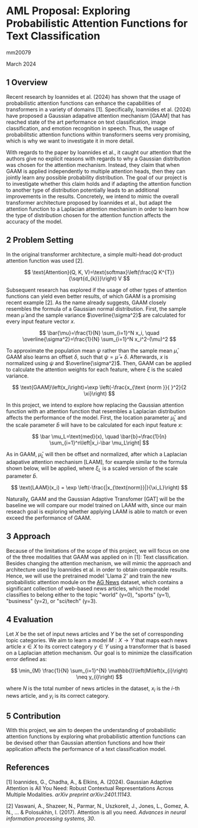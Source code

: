 # AML Proposal: Exploring Probabilistic Attention Functions for Text Classification

mm20079

March 2024

## 1 Overview

Recent research by Ioannides et al. (2024) has shown that the usage of probabilistic attention functions can enhance the capabilities of transformers in a variety of domains [1]. Specifically, Ioannides et al. (2024) have proposed a Gaussian adapative attention mechanism [GAAM] that has reached state of the art performance on text classification, image classification, and emotion recognition in speech. Thus, the usage of probabilitstic attention functions within transformers seems very promising, which is why we want to investigate it in more detail.

With regards to the paper by Ioannides et al., it caught our attention that the authors give no explicit reasons with regards to why a Gaussian distribution was chosen for the attention mechanism. Instead, they claim that when GAAM is applied independently to multiple attention heads, then they can jointly learn any possible probability distribution. The goal of our project is to investigate whether this claim holds and if adapting the attention function to another type of distribution potentially leads to an additional improvements in the results. Concretely, we intend to mimic the overall transformer architecture proposed by Ioannides et al., but adapt the attention function to a Laplacian attention mechanism in order to learn how the type of distribution chosen for the attention function affects the accuracy of the model.

## 2 Problem Setting

In the original transformer architecture, a simple multi-head dot-product attention function was used [2].

$$
\text{Attention}(Q, K, V)=\text{softmax}\left(\frac{Q K^{T}}{\sqrt{d_{k}}}\right) V
$$

Subsequent research has explored if the usage of other types of attention functions can yield even better results, of which GAAM is a promising recent example [2]. As the name already suggests, GAAM closely resembles the formula of a Gaussian normal distribution. First, the sample mean $\bar \mu$ and the sample variance $\overline{\sigma^2}$ are calculated for every input feature vector $x$.

$$
\bar{\mu}=\frac{1}{N} \sum_{i=1}^N x_i, \quad \overline{\sigma^2}=\frac{1}{N} \sum_{i=1}^N x_i^2-(\mu)^2
$$

To approximate the population mean $\psi$ rather than the sample mean $\bar \mu$, GAAM also learns an offset $\delta$, such that $\psi = \bar \mu + \delta$. Afterwards, $x$ is normalized using $\psi$ and $\overline{\sigma^2}$. Then, GAAM can be applied to calculate the attention weights for each feature, where $\xi$ is the scaled variance.

$$
\text{GAAM}\left(x_i\right)=\exp \left(-\frac{x_{\text {norm }}{ }^2}{2 \xi}\right)
$$

In this project, we intend to explore how replacing the Gaussian attention function with an attention function that resembles a Laplacian distribution affects the performance of the model. First, the location parameter $\bar \mu_L$ and the scale parameter $\bar b$ will have to be calculated for each input feature $x$:

$$
\bar \mu_L=\text{med}(x), \quad \bar{b}=\frac{1}{n} \sum_{i=1}^n\left|x_i-\bar \mu_L\right|
$$

<!-- source: https://en.wikipedia.org/wiki/Laplace_distribution#Statistical_inference -->

As in GAAM, $\bar \mu _L$ will then be offset and normalized, after which a Laplacian adapative attention mechanism [LAAM], for example similar to the formula shown below, will be applied, where $\xi_L$ is a scaled version of the scale parameter $\bar b$.

$$
\text{LAAM}(x_i) = \exp \left(-\frac{|x_{\text{norm}}|}{\xi_L}\right)
$$

Naturally, GAAM and the Gaussian Adaptive Transfomer [GAT] will be the baseline we will compare our model trained on LAAM with, since our main reseach goal is exploring whether applying LAAM is able to match or even exceed the performance of GAAM.

## 3 Approach

Because of the limitations of the scope of this project, we will focus on one of the three modalities that GAAM was applied on in [1]: Text classification. Besides changing the attention mechanism, we will mimic the approach and architecture used by Ioannides et al. in order to obtain comparable results. Hence, we will use the pretrained model 'Llama 2' and train the new probabilistic attention module on the [AG News](https://www.kaggle.com/datasets/amananandrai/ag-news-classification-dataset) dataset, which contains a significant collection of web-based news articles, which the model classifies to belong either to the topic "world" (y=0), "sports" (y=1), "business" (y=2), or "sci/tech" (y=3).

## 4 Evaluation

Let $X$ be the set of input news articles and $Y$ be the set of corresponding topic categories. We aim to learn a model $M: X \rightarrow Y$ that maps each news article $x \in X$ to its correct category $y \in Y$ using a transformer that is based on a Laplacian attetion mechanism. Our goal is to minimize the classification error defined as:

$$
\min_{M} \frac{1}{N} \sum_{i=1}^{N} \mathbb{I}\left(M\left(x_{i}\right) \neq y_{i}\right)
$$

where $N$ is the total number of news articles in the dataset, $x_{i}$ is the $i$-th news article, and $y_{i}$ is its correct category.

## 5 Contribution

With this project, we aim to deepen the understanding of probabilistic attention functions by exploring what probabilistic attention functions can be devised other than Gaussian attention functions and how their application affects the performance of a text classification model.

## References

<!-- APA -->
[1] Ioannides, G., Chadha, A., & Elkins, A. (2024). Gaussian Adaptive Attention is All You Need: Robust Contextual Representations Across Multiple Modalities. <em>arXiv preprint arXiv:2401.11143</em>.

[2] Vaswani, A., Shazeer, N., Parmar, N., Uszkoreit, J., Jones, L., Gomez, A. N., ... & Polosukhin, I. (2017). Attention is all you need. <em>Advances in neural information processing systems, 30</em>.



